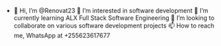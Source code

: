- 👋 Hi, I’m @Renovat23
👀 I’m interested in software development
🌱 I’m currently learning ALX Full Stack Software Engineering
💞️ I’m looking to collaborate on various software development projects
📫 How to reach me, WhatsApp at +255623617677
